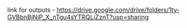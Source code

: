  

link for outputs - https://drive.google.com/drive/folders/1ty-GVBbnBjNiP_X_nTgu4sYTRQLiZznT?usp=sharing
